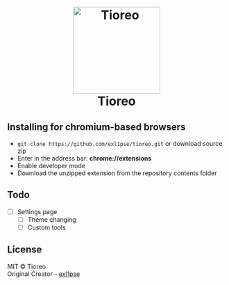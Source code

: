 <h1 align="center">
  <br>
  <a href="#"><img src="https://imgur.com/D0rkmQP.png" alt="Tioreo" width="200"></a>
  <br>
  Tioreo
  <br>
</h1>

## Installing for chromium-based browsers

-   `git clone https://github.com/exl1pse/tioreo.git` or download source zip
-   Enter in the address bar: **chrome://extensions**
-   Enable developer mode
-   Download the unzipped extension from the repository contents folder

## Todo
- [ ] Settings page
  - [ ] Theme changing
  - [ ] Custom tools

## License
MIT © Tioreo<br/>
Original Creator - [exl1pse](https://github.com/exl1pse)
